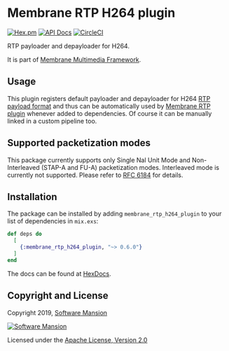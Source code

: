 # Membrane RTP H264 plugin
[![Hex.pm](https://img.shields.io/hexpm/v/membrane_rtp_h264_plugin.svg)](https://hex.pm/packages/membrane_rtp_h264_plugin)
[![API Docs](https://img.shields.io/badge/api-docs-yellow.svg?style=flat)](https://hexdocs.pm/membrane_rtp_h264_plugin/)
[![CircleCI](https://circleci.com/gh/membraneframework/membrane_rtp_h264_plugin.svg?style=svg)](https://circleci.com/gh/membraneframework/membrane_rtp_h264_plugin)

RTP payloader and depayloader for H264.

It is part of [Membrane Multimedia Framework](https://membraneframework.org).

## Usage

This plugin registers default payloader and depayloader for H264 [RTP payload format](https://hexdocs.pm/membrane_rtp_format/Membrane.RTP.PayloadFormat.html) and thus can be automatically used by [Membrane RTP plugin](https://hexdocs.pm/membrane_rtp_plugin) whenever added to dependencies. Of course it can be manually linked in a custom pipeline too.

## Supported packetization modes

This package currently supports only
Single Nal Unit Mode and Non-Interleaved (STAP-A and FU-A) packetization modes.
Interleaved mode is currently not supported. Please refer to [RFC 6184](https://tools.ietf.org/html/rfc6184) for details.

## Installation

The package can be installed by adding `membrane_rtp_h264_plugin` to your list of dependencies in `mix.exs`:

```elixir
def deps do
  [
    {:membrane_rtp_h264_plugin, "~> 0.6.0"}
  ]
end
```

The docs can be found at [HexDocs](https://hexdocs.pm/membrane_rtp_h264_plugin).

## Copyright and License

Copyright 2019, [Software Mansion](https://swmansion.com/?utm_source=git&utm_medium=readme&utm_campaign=membrane)

[![Software Mansion](https://logo.swmansion.com/logo?color=white&variant=desktop&width=200&tag=membrane-github)](https://swmansion.com/?utm_source=git&utm_medium=readme&utm_campaign=membrane)

Licensed under the [Apache License, Version 2.0](LICENSE)
